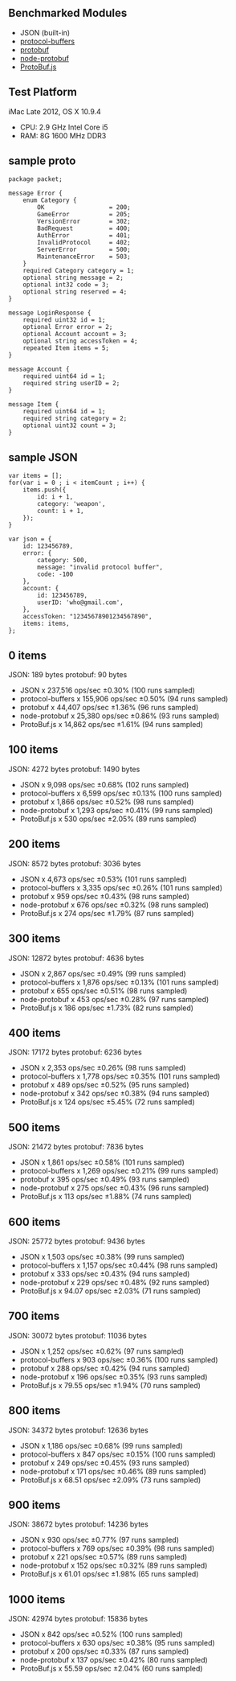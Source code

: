 ## Benchmarked Modules ##

- JSON (built-in)
- [protocol-buffers](https://github.com/mafintosh/protocol-buffers)
- [protobuf](https://github.com/chrisdew/protobuf)
- [node-protobuf](https://github.com/fuwaneko/node-protobuf)
- [ProtoBuf.js](https://github.com/dcodeIO/ProtoBuf.js)

## Test Platform ##

iMac Late 2012, OS X 10.9.4

- CPU: 2.9 GHz Intel Core i5
- RAM: 8G 1600 MHz DDR3

## sample proto ##

	package packet;

	message Error {
	    enum Category {
	        OK                  = 200;
	        GameError           = 205;
	        VersionError        = 302;
	        BadRequest          = 400;
	        AuthError           = 401;
	        InvalidProtocol     = 402;
	        ServerError         = 500;
	        MaintenanceError    = 503;
	    }
	    required Category category = 1;
	    optional string message = 2;
	    optional int32 code = 3;
	    optional string reserved = 4;
	}

	message LoginResponse {
	    required uint32 id = 1;
	    optional Error error = 2;
	    optional Account account = 3;
	    optional string accessToken = 4;
	    repeated Item items = 5;
	}

	message Account {
	    required uint64 id = 1;
	    required string userID = 2;
	}

	message Item {
	    required uint64 id = 1;
	    required string category = 2;
	    optional uint32 count = 3;
	}

## sample JSON ##

    var items = [];
    for(var i = 0 ; i < itemCount ; i++) {
        items.push({
            id: i + 1,
            category: 'weapon',
            count: i + 1,
        });
    }

    var json = {
        id: 123456789,
        error: {
            category: 500,
            message: "invalid protocol buffer",
            code: -100
        },
        account: {
            id: 123456789,
            userID: 'who@gmail.com',
        },
        accessToken: "12345678901234567890",
        items: items,
    };

## 0 items ##

JSON: 189 bytes
protobuf: 90 bytes

- JSON x 237,516 ops/sec ±0.30% (100 runs sampled)
- protocol-buffers x 155,906 ops/sec ±0.50% (94 runs sampled)
- protobuf x 44,407 ops/sec ±1.36% (96 runs sampled)
- node-protobuf x 25,380 ops/sec ±0.86% (93 runs sampled)
- ProtoBuf.js x 14,862 ops/sec ±1.61% (94 runs sampled)

## 100 items ##

JSON: 4272 bytes
protobuf: 1490 bytes

- JSON x 9,098 ops/sec ±0.68% (102 runs sampled)
- protocol-buffers x 6,599 ops/sec ±0.13% (100 runs sampled)
- protobuf x 1,866 ops/sec ±0.52% (98 runs sampled)
- node-protobuf x 1,293 ops/sec ±0.41% (99 runs sampled)
- ProtoBuf.js x 530 ops/sec ±2.05% (89 runs sampled)

## 200 items ##

JSON: 8572 bytes
protobuf: 3036 bytes

- JSON x 4,673 ops/sec ±0.53% (101 runs sampled)
- protocol-buffers x 3,335 ops/sec ±0.26% (101 runs sampled)
- protobuf x 959 ops/sec ±0.43% (98 runs sampled)
- node-protobuf x 676 ops/sec ±0.32% (98 runs sampled)
- ProtoBuf.js x 274 ops/sec ±1.79% (87 runs sampled)

## 300 items ##

JSON: 12872 bytes
protobuf: 4636 bytes

- JSON x 2,867 ops/sec ±0.49% (99 runs sampled)
- protocol-buffers x 1,876 ops/sec ±0.13% (101 runs sampled)
- protobuf x 655 ops/sec ±0.51% (98 runs sampled)
- node-protobuf x 453 ops/sec ±0.28% (97 runs sampled)
- ProtoBuf.js x 186 ops/sec ±1.73% (82 runs sampled)

## 400 items ##

JSON: 17172 bytes
protobuf: 6236 bytes

- JSON x 2,353 ops/sec ±0.26% (98 runs sampled)
- protocol-buffers x 1,778 ops/sec ±0.35% (101 runs sampled)
- protobuf x 489 ops/sec ±0.52% (95 runs sampled)
- node-protobuf x 342 ops/sec ±0.38% (94 runs sampled)
- ProtoBuf.js x 124 ops/sec ±5.45% (72 runs sampled)

## 500 items ##

JSON: 21472 bytes
protobuf: 7836 bytes

- JSON x 1,861 ops/sec ±0.58% (101 runs sampled)
- protocol-buffers x 1,269 ops/sec ±0.21% (99 runs sampled)
- protobuf x 395 ops/sec ±0.49% (93 runs sampled)
- node-protobuf x 275 ops/sec ±0.43% (96 runs sampled)
- ProtoBuf.js x 113 ops/sec ±1.88% (74 runs sampled)

## 600 items ##

JSON: 25772 bytes
protobuf: 9436 bytes

- JSON x 1,503 ops/sec ±0.38% (99 runs sampled)
- protocol-buffers x 1,157 ops/sec ±0.44% (98 runs sampled)
- protobuf x 333 ops/sec ±0.43% (94 runs sampled)
- node-protobuf x 229 ops/sec ±0.48% (92 runs sampled)
- ProtoBuf.js x 94.07 ops/sec ±2.03% (71 runs sampled)

## 700 items ##

JSON: 30072 bytes
protobuf: 11036 bytes

- JSON x 1,252 ops/sec ±0.62% (97 runs sampled)
- protocol-buffers x 903 ops/sec ±0.36% (100 runs sampled)
- protobuf x 288 ops/sec ±0.42% (94 runs sampled)
- node-protobuf x 196 ops/sec ±0.35% (93 runs sampled)
- ProtoBuf.js x 79.55 ops/sec ±1.94% (70 runs sampled)

## 800 items ##

JSON: 34372 bytes
protobuf: 12636 bytes

- JSON x 1,186 ops/sec ±0.68% (99 runs sampled)
- protocol-buffers x 847 ops/sec ±0.15% (100 runs sampled)
- protobuf x 249 ops/sec ±0.45% (93 runs sampled)
- node-protobuf x 171 ops/sec ±0.46% (89 runs sampled)
- ProtoBuf.js x 68.51 ops/sec ±2.09% (73 runs sampled)

## 900 items ##

JSON: 38672 bytes
protobuf: 14236 bytes

- JSON x 930 ops/sec ±0.77% (97 runs sampled)
- protocol-buffers x 769 ops/sec ±0.39% (98 runs sampled)
- protobuf x 221 ops/sec ±0.57% (89 runs sampled)
- node-protobuf x 152 ops/sec ±0.32% (89 runs sampled)
- ProtoBuf.js x 61.01 ops/sec ±1.98% (65 runs sampled)

## 1000 items ##

JSON: 42974 bytes
protobuf: 15836 bytes

- JSON x 842 ops/sec ±0.52% (100 runs sampled)
- protocol-buffers x 630 ops/sec ±0.38% (95 runs sampled)
- protobuf x 200 ops/sec ±0.33% (87 runs sampled)
- node-protobuf x 137 ops/sec ±0.42% (80 runs sampled)
- ProtoBuf.js x 55.59 ops/sec ±2.04% (60 runs sampled)
